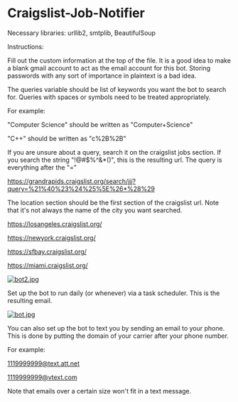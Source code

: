 # Craigslist-Job-Notifier

Necessary libraries: urllib2, smtplib, BeautifulSoup

Instructions:

Fill out the custom information at the top of the file. 
It is a good idea to make a blank gmail account to act as the email account for this bot. 
Storing passwords with any sort of importance in plaintext is a bad idea.

The queries variable should be list of keywords you want the bot to search for.
Queries with spaces or symbols need to be treated appropriately.

For example:

"Computer Science" should be written as "Computer+Science"

"C++" should be written as "c%2B%2B"

If you are unsure about a query, search it on the craigslist jobs section. 
If you search the string "!@#$%^&*()", this is the resulting url. 
The query is everything after the "="

https://grandrapids.craigslist.org/search/jjj?query=%21%40%23%24%25%5E%26*%28%29

The location section should be the first section of the craigslist url.
Note that it's not always the name of the city you want searched.

https://losangeles.craigslist.org/

https://newyork.craigslist.org/

https://sfbay.craigslist.org/

https://miami.craigslist.org/

[![bot2.jpg](https://s17.postimg.org/hnpm4txj3/bot2.jpg)](https://postimg.org/image/fj593qvwb/)

Set up the bot to run daily (or whenever) via a task scheduler. 
This is the resulting email.

[![bot.jpg](https://s17.postimg.org/3u19fqf7j/bot.jpg)](https://postimg.org/image/akhqp62d7/)

You can also set up the bot to text you by sending an email to your phone.
This is done by putting the domain of your carrier after your phone number.

For example:

1119999999@text.att.net

1119999999@vtext.com

Note that emails over a certain size won't fit in a text message.
